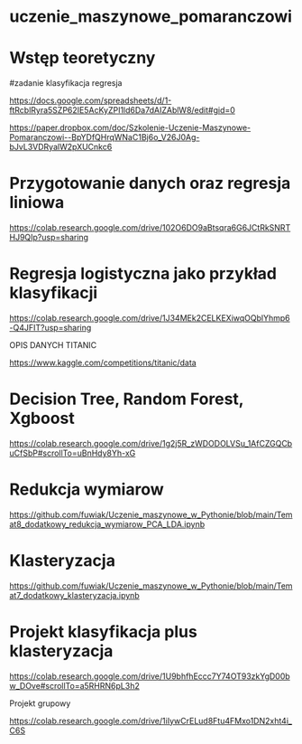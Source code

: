 # uczenie_maszynowe_pomaranczowi

# Wstęp teoretyczny

#zadanie klasyfikacja regresja

https://docs.google.com/spreadsheets/d/1-ftRcblRyra5SZP62IE5AcKyZPI1ld6Da7dAIZAblW8/edit#gid=0



https://paper.dropbox.com/doc/Szkolenie-Uczenie-Maszynowe-Pomaranczowi--BpYDfQHrqWNaC1Bj6o_V26J0Ag-bJvL3VDRyalW2pXUCnkc6


# Przygotowanie danych oraz regresja liniowa

https://colab.research.google.com/drive/102O6DO9aBtsqra6G6JCtRkSNRTHJ9QIp?usp=sharing

# Regresja logistyczna jako przykład klasyfikacji

https://colab.research.google.com/drive/1J34MEk2CELKEXiwqOQblYhmp6-Q4JFIT?usp=sharing

OPIS DANYCH TITANIC

https://www.kaggle.com/competitions/titanic/data



# Decision Tree, Random Forest, Xgboost

https://colab.research.google.com/drive/1g2j5R_zWDODOLVSu_1AfCZGQCbuCfSbP#scrollTo=uBnHdy8Yh-xG


# Redukcja wymiarow

https://github.com/fuwiak/Uczenie_maszynowe_w_Pythonie/blob/main/Temat8_dodatkowy_redukcja_wymiarow_PCA_LDA.ipynb

# Klasteryzacja 

https://github.com/fuwiak/Uczenie_maszynowe_w_Pythonie/blob/main/Temat7_dodatkowy_klasteryzacja.ipynb

# Projekt klasyfikacja plus klasteryzacja

https://colab.research.google.com/drive/1U9bhfhEccc7Y74OT93zkYgD00bw_DOve#scrollTo=a5RHRN6pL3h2



Projekt grupowy

https://colab.research.google.com/drive/1iIywCrELud8Ftu4FMxo1DN2xht4i_C6S
